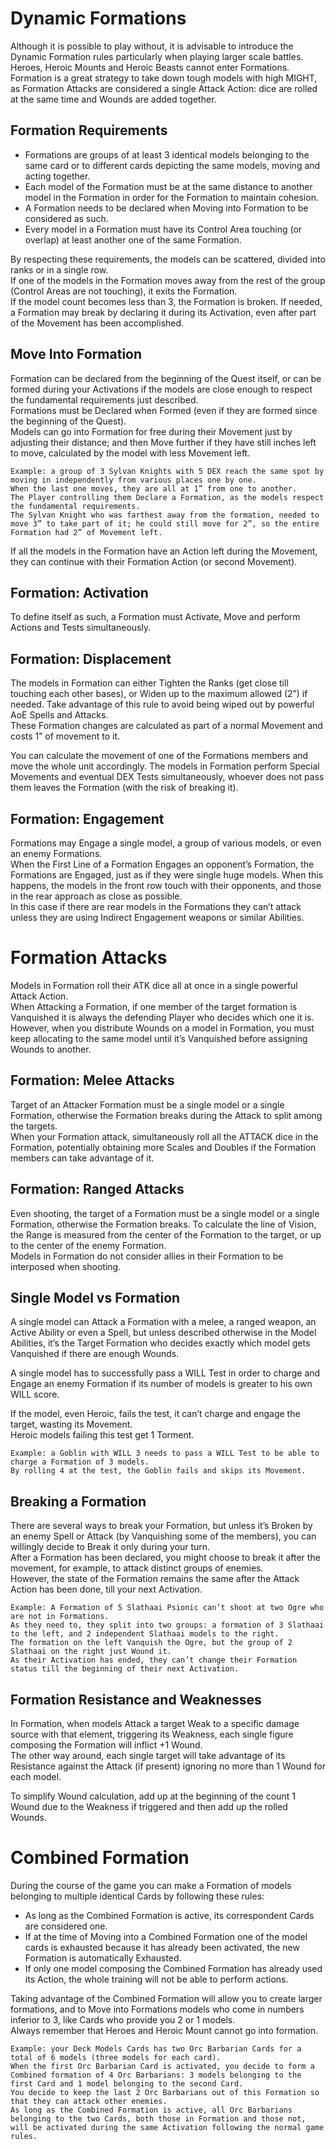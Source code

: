 Dynamic Formations
==================

Although it is possible to play without, it is advisable to introduce the Dynamic Formation rules particularly when playing larger scale battles.  
Heroes, Heroic Mounts and Heroic Beasts cannot enter Formations.
Formation is a great strategy to take down tough models with high MIGHT, as Formation Attacks are considered a single Attack Action: dice are rolled at the same time and Wounds are added together.  

## Formation Requirements

* Formations are groups of at least 3 identical models belonging to the same card or to different cards depicting the same models, moving and acting together.
* Each model of the Formation must be at the same distance to another model in the Formation in order for the Formation to maintain cohesion.
* A Formation needs to be declared when Moving into Formation to be considered as such.
* Every model in a Formation must have its Control Area touching (or overlap) at least another one of the same Formation.

By respecting these requirements, the models can be scattered, divided into ranks or in a single row.  
If one of the models in the Formation moves away from the rest of the group (Control Areas are not touching), it exits the Formation.  
If the model count becomes less than 3, the Formation is broken.
If needed, a Formation may break by declaring it during its Activation, even after part of the Movement has been accomplished.

## Move Into Formation

Formation can be declared from the beginning of the Quest itself, or can be formed during your Activations if the models are close enough to respect the fundamental requirements just described.  
Formations must be Declared when Formed (even if they are formed since the beginning of the Quest).  
Models can go into Formation for free during their Movement just by adjusting their distance; and then Move further if they have still inches left to move, calculated by the model with less Movement left.

```{hint}
Example: a group of 3 Sylvan Knights with 5 DEX reach the same spot by moving in independently from various places one by one.  
When the last one moves, they are all at 1” from one to another.
The Player controlling them Declare a Formation, as the models respect the fundamental requirements.
The Sylvan Knight who was farthest away from the formation, needed to move 3” to take part of it; he could still move for 2”, so the entire Formation had 2” of Movement left.
```

If all the models in the Formation have an Action left during the Movement, they can continue with their Formation Action (or second Movement).

## Formation: Activation
To define itself as such, a Formation must Activate, Move and perform Actions and Tests simultaneously.

## Formation: Displacement

The models in Formation can either Tighten the Ranks (get close till touching each other bases), or Widen up to the maximum allowed (2”) if needed.
Take advantage of this rule to avoid being wiped out by powerful AoE Spells and Attacks.  
These Formation changes are calculated as part of a normal Movement and costs 1” of movement to it.  

You can calculate the movement of one of the Formations members and move the whole unit accordingly.
The models in Formation perform Special Movements and eventual DEX Tests simultaneously, whoever does not pass them leaves the Formation (with the risk of breaking it).

## Formation: Engagement

Formations may Engage a single model, a group of various models, or even an enemy Formations.  
When the First Line of a Formation Engages an opponent’s Formation, the Formations are Engaged, just as if they were single huge models. 
When this happens, the models in the front row touch with their opponents, and those in the rear approach as close as possible.  
In this case if there are rear models in the Formations they can’t attack unless they are using Indirect Engagement weapons or similar Abilities.

Formation Attacks
=================

Models in Formation roll their ATK dice all at once in a single powerful Attack Action.  
When Attacking a Formation, if one member of the target formation is Vanquished it is always the defending Player who decides which one it is.
However, when you distribute Wounds on a model in Formation, you must keep allocating to the same model until it’s Vanquished before assigning Wounds to another.

## Formation: Melee Attacks

Target of an Attacker Formation must be a single model or a single Formation, otherwise the Formation breaks during the Attack to split among the targets.  
When your Formation attack, simultaneously roll all the ATTACK dice in the Formation, potentially obtaining more Scales and Doubles if the Formation members can take advantage of it.

## Formation: Ranged Attacks

Even shooting, the target of a Formation must be a single model or a single Formation, otherwise the Formation breaks.
To calculate the line of Vision, the Range is measured from the center of the Formation to the target, or up to the center of the enemy Formation.  
Models in Formation do not consider allies in their Formation to be interposed when shooting.

## Single Model vs Formation

A single model can Attack a Formation with a melee, a ranged weapon, an Active Ability or even a Spell, but unless described otherwise in the Model Abilities, it’s the Target Formation who decides exactly which model gets Vanquished if there are enough Wounds.  

A single model has to successfully pass a WILL Test in order to charge and Engage an enemy Formation if its number of models is greater to his own WILL score.  

If the model, even Heroic, fails the test, it can’t charge and engage the target, wasting its Movement.  
Heroic models failing this test get 1 Torment.

```{hint}
Example: a Goblin with WILL 3 needs to pass a WILL Test to be able to charge a Formation of 3 models.  
By rolling 4 at the test, the Goblin fails and skips its Movement.
```

## Breaking a Formation

There are several ways to break your Formation, but unless it’s Broken by an enemy Spell or Attack (by Vanquishing some of the members), you can willingly decide to Break it only during your turn.  
After a Formation has been declared, you might choose to break it after the movement, for example, to attack distinct groups of enemies.  
However, the state of the Formation remains the same after the Attack Action has been done, till your next Activation.

```{hint}
Example: A Formation of 5 Slathaai Psionic can’t shoot at two Ogre who are not in Formations.  
As they need to, they split into two groups: a formation of 3 Slathaai to the left, and 2 independent Slathaai models to the right.  
The formation on the left Vanquish the Ogre, but the group of 2 Slathaai on the right just Wound it.  
As their Activation has ended, they can’t change their Formation status till the beginning of their next Activation.
```

## Formation Resistance and Weaknesses

In Formation, when models Attack a target Weak to a specific damage source with that element, triggering its Weakness, each single figure composing the Formation will inflict +1 Wound.  
The other way around, each single target will take advantage of its Resistance against the Attack (if present) ignoring no more than 1 Wound for each model.  

To simplify Wound calculation, add up at the beginning of the count 1 Wound due to the Weakness if triggered and then add up the rolled Wounds.

Combined Formation
==================

During the course of the game you can make a Formation of models belonging to multiple identical Cards by following these rules:

* As long as the Combined Formation is active, its correspondent Cards are considered one.
* If at the time of Moving into a Combined Formation one of the model cards is exhausted because it has already been activated, the new Formation is automatically Exhausted.
* If only one model composing the Combined Formation has already used its Action, the whole training will not be able to perform actions.

Taking advantage of the Combined Formation will allow you to create larger formations, and to Move into Formations models who come in numbers inferior to 3, like Cards who provide you 2 or 1 models.  
Always remember that Heroes and Heroic Mount cannot go into formation.

```{hint}
Example: your Deck Models Cards has two Orc Barbarian Cards for a total of 6 models (three models for each card).
When the first Orc Barbarian Card is activated, you decide to form a Combined formation of 4 Orc Barbarians: 3 models belonging to the first Card and 1 model belonging to the second Card.
You decide to keep the last 2 Orc Barbarians out of this Formation so that they can attack other enemies.  
As long as the Combined Formation is active, all Orc Barbarians belonging to the two Cards, both those in Formation and those not, will be activated during the same Activation following the normal game rules.
```
